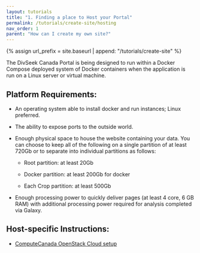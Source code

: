```yaml
---
layout: tutorials
title: "1. Finding a place to Host your Portal"
permalink: /tutorials/create-site/hosting
nav_order: 1
parent: "How can I create my own site?"
---
```

{% assign url_prefix = site.baseurl | append: "/tutorials/create-site" %}

The DivSeek Canada Portal is being designed to run within a Docker Compose deployed system of Docker containers when the application is run on a Linux server or virtual machine.

## Platform Requirements:

 - An operating system able to install docker and run instances; Linux preferred.

 - The ability to expose ports to the outside world.

 - Enough physical space to house the website containing your data. You can choose to keep all of the following on a single partition of at least 720Gb or to separate into individual partitions as follows:

   - Root partition: at least 20Gb

   - Docker partition: at least 200Gb for docker

   - Each Crop partition: at least 500Gb

 - Enough processing power to quickly deliver pages (at least 4 core, 6 GB RAM) with additional processing power required for analysis completed via Galaxy.

## Host-specific Instructions:

 - [ComputeCanada OpenStack Cloud setup]({{url_prefix}}/compute-canada.html)
